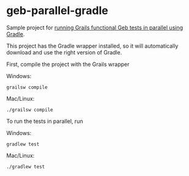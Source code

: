 geb-parallel-gradle
===================

Sample project for [running Grails functional Geb tests in parallel using Gradle](http://www.objectpartners.com/2013/11/14/parallel-grails-functional-tests-with-geb-and-gradle/).

This project has the Gradle wrapper installed, so it will automatically download and use the right version of Gradle.

First, compile the project with the Grails wrapper

Windows:
```
grailsw compile
```

Mac/Linux:
```
./grailsw compile
```

To run the tests in parallel, run

Windows:
```
gradlew test
```

Mac/Linux:
```
./gradlew test
```
